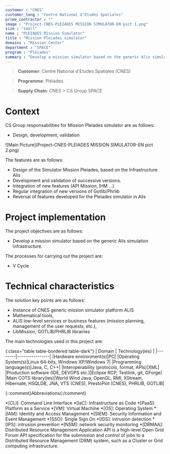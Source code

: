 ```yaml
---
customer : "CNES"
customer_long : "Centre National d'Etudes Spatiales"
prime_contractor : ""
image : "Project-CNES-PLEIADES MISSION SIMULATOR-EN pict 1.png"
size : "small"
name : "PLEIADES Mission Simulator"
title : "Mission Pleiades simulator"
domains : "Mission Center"
department : "SPACE"
program : "Pléiades"
summary : "Develop a mission simulator based on the generic Alis simulation infrastructure."
---
```


> __Customer__\: Centre National d'Etudes Spatiales (CNES)

> __Programme__\: Pléiades

> __Supply Chain__\: CNES >  CS Group SPACE


# Context


CS Group responsabilities for Mission Pleiades simulator are as follows:
* Design, development, validation

![Main Picture](Project-CNES-PLEIADES MISSION SIMULATOR-EN pict 2.png)

The features are as follows:
* Design of the Simulator Mission Pleiades, based on the Infrastructure Alis
* Development and validation of successive versions.
* Integration of new features (API Mission, IHM ...)
* Regular integration of new versions of Gotlib/Phrlib
* Reversal of features developed for the Pleiades simulator in Alis

# Project implementation

The project objectives are as follows:
* Develop a mission simulator based on the generic Alis simulation infrastructure.

The processes for carrying out the project are:
* V Cycle

# Technical characteristics

The solution key points are as follows:
* Instance of CNES generic mission simulator platform ALIS
* Mathematical tools,
* ALIS low-level services or business features (mission planning, management of the user requests, etc.),
* LibMission,  GOTLIB/PHRLIB librairies



The main technologies used in this project are:

{:class="table table-bordered table-dark"}
| Domain | Technology(ies) |
|--------|----------------|
|Hardware environment(s)|PC|
|Operating System(s)|Linux 64-bits, Windows XP/Windows 7|
|Programming language(s)|Java, C, C++|
|Interoperability (protocols, format, APIs)|XML|
|Production software (IDE, DEVOPS etc.)|Eclipse RCP, Testlink, git, GForge|
|Main COTS library(ies)|World Wind Java, OpenGL, RMI, XStream, Hibernate, HSQLDB, JNA, VTS (CNES), PrestoPlot (CNES), PHRLIB, GOTLIB|



{::comment}Abbreviations{:/comment}

*[CLI]: Command Line Interface
*[IaC]: Infrastructure as Code
*[PaaS]: Platform as a Service
*[VM]: Virtual Machine
*[OS]: Operating System
*[IAM]: Identity and Access Management
*[SIEM]: Security Information and Event Management
*[SSO]: Single Sign On
*[IDS]: intrusion detection
*[IPS]: intrusion prevention
*[NSM]: network security monitoring
*[DRMAA]: Distributed Resource Management Application API is a high-level Open Grid Forum API specification for the submission and control of jobs to a Distributed Resource Management (DRM) system, such as a Cluster or Grid computing infrastructure.
